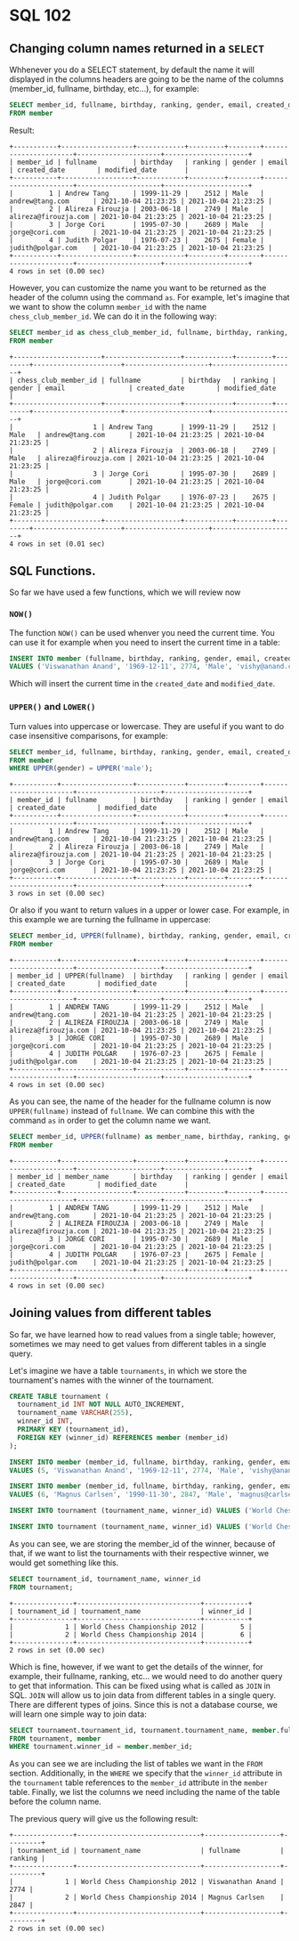 # SQL 102

## Changing column names returned in a `SELECT`

Whhenever you do a SELECT statement, by default the name it will displayed in the columns headers are going to be the name of the columns (member_id, fullname, birthday, etc...), for example:

```sql
SELECT member_id, fullname, birthday, ranking, gender, email, created_date, modified_date
FROM member
```

Result:

```
+-----------+------------------+------------+---------+--------+----------------------+---------------------+---------------------+
| member_id | fullname         | birthday   | ranking | gender | email                | created_date        | modified_date       |
+-----------+------------------+------------+---------+--------+----------------------+---------------------+---------------------+
|         1 | Andrew Tang      | 1999-11-29 |    2512 | Male   | andrew@tang.com      | 2021-10-04 21:23:25 | 2021-10-04 21:23:25 |
|         2 | Alireza Firouzja | 2003-06-18 |    2749 | Male   | alireza@firouzja.com | 2021-10-04 21:23:25 | 2021-10-04 21:23:25 |
|         3 | Jorge Cori       | 1995-07-30 |    2689 | Male   | jorge@cori.com       | 2021-10-04 21:23:25 | 2021-10-04 21:23:25 |
|         4 | Judith Polgar    | 1976-07-23 |    2675 | Female | judith@polgar.com    | 2021-10-04 21:23:25 | 2021-10-04 21:23:25 |
+-----------+------------------+------------+---------+--------+----------------------+---------------------+---------------------+
4 rows in set (0.00 sec)
```

However, you can customize the name you want to be returned as the header of the column using the command `as`. For example, let's imagine that we want to show the column `member_id` with the name `chess_club_member_id`. We can do it in the following way:

```sql
SELECT member_id as chess_club_member_id, fullname, birthday, ranking, gender, email, created_date, modified_date
FROM member
```

```
+----------------------+-------------------+------------+---------+--------+----------------------+---------------------+---------------------+
| chess_club_member_id | fullname          | birthday   | ranking | gender | email                | created_date        | modified_date       |
+----------------------+-------------------+------------+---------+--------+----------------------+---------------------+---------------------+
|                    1 | Andrew Tang       | 1999-11-29 |    2512 | Male   | andrew@tang.com      | 2021-10-04 21:23:25 | 2021-10-04 21:23:25 |
|                    2 | Alireza Firouzja  | 2003-06-18 |    2749 | Male   | alireza@firouzja.com | 2021-10-04 21:23:25 | 2021-10-04 21:23:25 |
|                    3 | Jorge Cori        | 1995-07-30 |    2689 | Male   | jorge@cori.com       | 2021-10-04 21:23:25 | 2021-10-04 21:23:25 |
|                    4 | Judith Polgar     | 1976-07-23 |    2675 | Female | judith@polgar.com    | 2021-10-04 21:23:25 | 2021-10-04 21:23:25 |
+----------------------+-------------------+------------+---------+--------+----------------------+---------------------+---------------------+
4 rows in set (0.01 sec)
```

## SQL Functions.

So far we have used a few functions, which we will review now

### `NOW()`

The function `NOW()` can be used whenver you need the current time. You can use it for example when you need to insert the current time in a table:

```SQL
INSERT INTO member (fullname, birthday, ranking, gender, email, created_date, modified_date)
VALUES ('Viswanathan Anand', '1969-12-11', 2774, 'Male', 'vishy@anand.com', NOW(), NOW());
```

Which will insert the current time in the `created_date` and `modified_date`.

### `UPPER()` and `LOWER()`

Turn values into uppercase or lowercase. They are useful if you want to do case insensitive comparisons, for example:

```sql
SELECT member_id, fullname, birthday, ranking, gender, email, created_date, modified_date
FROM member
WHERE UPPER(gender) = UPPER('male');
```

```
+-----------+------------------+------------+---------+--------+----------------------+---------------------+---------------------+
| member_id | fullname         | birthday   | ranking | gender | email                | created_date        | modified_date       |
+-----------+------------------+------------+---------+--------+----------------------+---------------------+---------------------+
|         1 | Andrew Tang      | 1999-11-29 |    2512 | Male   | andrew@tang.com      | 2021-10-04 21:23:25 | 2021-10-04 21:23:25 |
|         2 | Alireza Firouzja | 2003-06-18 |    2749 | Male   | alireza@firouzja.com | 2021-10-04 21:23:25 | 2021-10-04 21:23:25 |
|         3 | Jorge Cori       | 1995-07-30 |    2689 | Male   | jorge@cori.com       | 2021-10-04 21:23:25 | 2021-10-04 21:23:25 |
+-----------+------------------+------------+---------+--------+----------------------+---------------------+---------------------+
3 rows in set (0.00 sec)
```

Or also if you want to return values in a upper or lower case. For example, in this example we are turning the fullname in uppercase:

```sql
SELECT member_id, UPPER(fullname), birthday, ranking, gender, email, created_date, modified_date
FROM member
```

```
+-----------+------------------+------------+---------+--------+----------------------+---------------------+---------------------+
| member_id | UPPER(fullname)  | birthday   | ranking | gender | email                | created_date        | modified_date       |
+-----------+------------------+------------+---------+--------+----------------------+---------------------+---------------------+
|         1 | ANDREW TANG      | 1999-11-29 |    2512 | Male   | andrew@tang.com      | 2021-10-04 21:23:25 | 2021-10-04 21:23:25 |
|         2 | ALIREZA FIROUZJA | 2003-06-18 |    2749 | Male   | alireza@firouzja.com | 2021-10-04 21:23:25 | 2021-10-04 21:23:25 |
|         3 | JORGE CORI       | 1995-07-30 |    2689 | Male   | jorge@cori.com       | 2021-10-04 21:23:25 | 2021-10-04 21:23:25 |
|         4 | JUDITH POLGAR    | 1976-07-23 |    2675 | Female | judith@polgar.com    | 2021-10-04 21:23:25 | 2021-10-04 21:23:25 |
+-----------+------------------+------------+---------+--------+----------------------+---------------------+---------------------+
4 rows in set (0.00 sec)
```

As you can see, the name of the header for the fullname column is now `UPPER(fullname)` instead of `fullname`. We can combine this with the command `as` in order to get the column name we want.

```sql
SELECT member_id, UPPER(fullname) as member_name, birthday, ranking, gender, email, created_date, modified_date
FROM member
```

```
+-----------+------------------+------------+---------+--------+----------------------+---------------------+---------------------+
| member_id | member_name      | birthday   | ranking | gender | email                | created_date        | modified_date       |
+-----------+------------------+------------+---------+--------+----------------------+---------------------+---------------------+
|         1 | ANDREW TANG      | 1999-11-29 |    2512 | Male   | andrew@tang.com      | 2021-10-04 21:23:25 | 2021-10-04 21:23:25 |
|         2 | ALIREZA FIROUZJA | 2003-06-18 |    2749 | Male   | alireza@firouzja.com | 2021-10-04 21:23:25 | 2021-10-04 21:23:25 |
|         3 | JORGE CORI       | 1995-07-30 |    2689 | Male   | jorge@cori.com       | 2021-10-04 21:23:25 | 2021-10-04 21:23:25 |
|         4 | JUDITH POLGAR    | 1976-07-23 |    2675 | Female | judith@polgar.com    | 2021-10-04 21:23:25 | 2021-10-04 21:23:25 |
+-----------+------------------+------------+---------+--------+----------------------+---------------------+---------------------+
4 rows in set (0.00 sec)
```

## Joining values from different tables

So far, we have learned how to read values from a single table; however, sometimes we may need to get values from different tables in a single query.

Let's imagine we have a table `tournaments`, in which we store the tournament's names with the winner of the tournament.

```sql 
CREATE TABLE tournament (
  tournament_id INT NOT NULL AUTO_INCREMENT,
  tournament_name VARCHAR(255),
  winner_id INT,
  PRIMARY KEY (tournament_id),
  FOREIGN KEY (winner_id) REFERENCES member (member_id)
);

INSERT INTO member (member_id, fullname, birthday, ranking, gender, email, created_date, modified_date)
VALUES (5, 'Viswanathan Anand', '1969-12-11', 2774, 'Male', 'vishy@anand.com', NOW(), NOW());

INSERT INTO member (member_id, fullname, birthday, ranking, gender, email, created_date, modified_date)
VALUES (6, 'Magnus Carlsen', '1990-11-30', 2847, 'Male', 'magnus@carlsen.com', NOW(), NOW());

INSERT INTO tournament (tournament_name, winner_id) VALUES ('World Chess Championship 2012', 5);

INSERT INTO tournament (tournament_name, winner_id) VALUES ('World Chess Championship 2014', 6);
```

As you can see, we are storing the member_id of the winner, because of that, if we want to list the tournaments with their respective winner, we would get something like this.

```sql
SELECT tournament_id, tournament_name, winner_id
FROM tournament;
```

```
+---------------+-------------------------------+-----------+
| tournament_id | tournament_name               | winner_id |
+---------------+-------------------------------+-----------+
|             1 | World Chess Championship 2012 |         5 |
|             2 | World Chess Championship 2014 |         6 |
+---------------+-------------------------------+-----------+
2 rows in set (0.00 sec)
```

Which is fine, however, if we want to get the details of the winner, for example, their fullname, ranking, etc... we would need to do another query to get that information. This can be fixed using what is called as `JOIN` in SQL. `JOIN` will allow us to join data from different tables in a single query. There are different types of joins. Since this is not a database course, we will learn one simple way to join data:

```sql
SELECT tournament.tournament_id, tournament.tournament_name, member.fullname, member.ranking
FROM tournament, member
WHERE tournament.winner_id = member.member_id;
```

As you can see we are including the list of tables we want in the `FROM` section. Additionally, in the `WHERE` we specify that the `winner_id` attribute in the `tournament` table references to the `member_id` attribute in the `member` table. Finally, we list the columns we need including the name of the table before the column name.

The previous query will give us the following result:

```
+---------------+-------------------------------+-------------------+---------+
| tournament_id | tournament_name               | fullname          | ranking |
+---------------+-------------------------------+-------------------+---------+
|             1 | World Chess Championship 2012 | Viswanathan Anand |    2774 |
|             2 | World Chess Championship 2014 | Magnus Carlsen    |    2847 |
+---------------+-------------------------------+-------------------+---------+
2 rows in set (0.00 sec)
```
